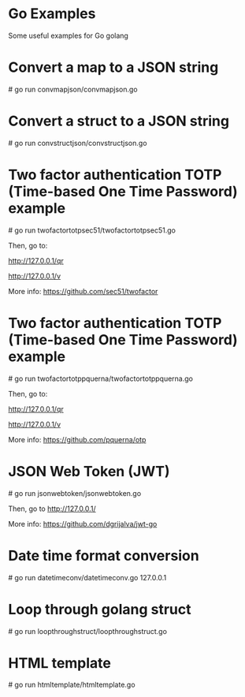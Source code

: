 # Go Examples
Some useful examples for Go golang

# Convert a map to a JSON string
\# go run convmapjson/convmapjson.go

# Convert a struct to a JSON string
\# go run convstructjson/convstructjson.go

# Two factor authentication TOTP (Time-based One Time Password) example
\# go run twofactortotpsec51/twofactortotpsec51.go

Then, go to:

http://127.0.0.1/qr

http://127.0.0.1/v

More info: https://github.com/sec51/twofactor

# Two factor authentication TOTP (Time-based One Time Password) example
\# go run twofactortotppquerna/twofactortotppquerna.go

Then, go to:

http://127.0.0.1/qr

http://127.0.0.1/v

More info: https://github.com/pquerna/otp

# JSON Web Token (JWT)
\# go run jsonwebtoken/jsonwebtoken.go

Then, go to http://127.0.0.1/

More info: https://github.com/dgrijalva/jwt-go

# Date time format conversion
\# go run datetimeconv/datetimeconv.go 127.0.0.1

# Loop through golang struct
\# go run loopthroughstruct/loopthroughstruct.go

# HTML template
\# go run htmltemplate/htmltemplate.go


